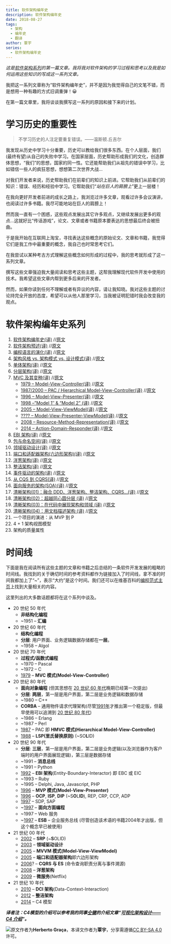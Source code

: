 ```yaml
---
title: 软件架构编年史 
description: 软件架构编年史 
date: 2018-08-27
tags:
  - 架构 
  - 编年史
  - 翻译 
author: 覃宇 
series:
  - 软件架构编年史
---
```


<!--more-->

_这是[软件架构系列](https://herbertograca.com/category/development/series/software-architecture/)的第一篇文章。我将我对软件架构的学习过程和思考以及我是如何运用这些知识的写成这一系列文章。_

我把这一系列文章称为“软件架构编年史”，并不是因为我觉得自己的文笔不错，而是想用一种有趣的方式旧调重弹！😀

在第一篇文章里，我将谈谈我撰写这一系列的原因和接下来的计划。

# 学习历史的重要性

> 不学习历史的人注定要重复错误。——温斯顿.丘吉尔

我发现从历史中学习十分重要，历史可以教给我们很多东西。在个人层面，我们(最终有望)从自己的失败中学习。在国家层面，历史帮助形成我们的文化，创造群体思想，“我们”的思想，国家的同一性。它还能帮助我们从祖先的错误中学习，比如错信一些人的疯狂思想，想想第二次世界大战...

对我们开发者来说，历史帮助我们在前辈们的知识上前进。它帮助我们从前辈们的知识：错误、经历和经验中学习。它帮助我们“_站在巨人的肩膀上_”更上一层楼！

在我向更好开发者前进的成长之路上，我浏览过许多文章，观看过许多会议演讲，也阅读过许多书籍。我尽可能地站在巨人的肩膀上！

然而我一直有一个困惑，这些观点发展出其它许多观点，又继续发展出更多的观点...这就好比“传话游戏”，论文、文章或者书籍原本要表达的思想最后终会被扭曲。　

于是我开始在互联网上淘宝，寻找表达这些概念的原始论文、文章和书籍，我觉得它们是我工作中最重要的概念，我自己也时常思考它们。

在我尝试以某种考古方式理解这些概念如何形成的过程中，我的思考就形成了这一系列文章。

撰写这些文章强迫我大量阅读和思考这些主题，这帮我理解现代软件开发中使用的技术。我希望这些文章内帮到更多后来的开发者。

然而，如果你读到任何不理解或者有异议的内容，请让我知晓。我对这些主题的讨论持完全开放的态度，希望可以从他人那里学习，当我被证明犯错时我会改变我的观点。

# 软件架构编年史系列

1. [软件架构编年史(译)](https://www.jianshu.com/p/b477b2cc6cfa)  //[原文](https://herbertograca.com/2017/07/03/the-software-architecture-chronicles/)
2. [软件架构预述(译)](https://www.jianshu.com/p/df295f92fb52) //[原文](https://herbertograca.com/2017/07/05/software-architecture-premises/)
3. [编程语言的演化(译)](https://www.jianshu.com/p/2c4b7f86e5d4) //[原文](https://herbertograca.com/2017/07/10/programming-language-evolution/)  
4. [架构风格 vs. 架构模式 vs. 设计模式(译)](https://www.jianshu.com/p/d8dce27f279f) //[原文](https://herbertograca.com/2017/07/28/architectural-styles-vs-architectural-patterns-vs-design-patterns/)  
5. [单体架构(译)](https://www.jianshu.com/p/28c3439c11d3) //[原文](https://herbertograca.com/2017/07/31/monolithic-architecture/)  
6. [分层架构(译)](https://www.jianshu.com/p/e9fdc85d573c) //[原文](https://herbertograca.com/2017/08/03/layered-architecture/)  
7. [MVC 及其变种(译)](https://www.jianshu.com/p/21079ff15a1c) //[原文](https://herbertograca.com/2017/08/17/mvc-and-its-variants/)  
    * [1979 – Model-View-Controller(译)](https://www.jianshu.com/p/21079ff15a1c)  //[原文](https://herbertograca.com/2017/08/17/mvc-and-its-variants/#model-view-controller)
    * [1987/2000 – PAC / Hierarchical Model-View-Controller(译)](https://www.jianshu.com/p/21079ff15a1c)  //[原文](https://herbertograca.com/2017/08/17/mvc-and-its-variants/#hierarchical-model-view-controller)
    * [1996 – Model-View-Presenter(译)](https://www.jianshu.com/p/21079ff15a1c)  //[原文](https://herbertograca.com/2017/08/17/mvc-and-its-variants/#model-view-presenter)
    * [1998 –”Model 1″ & “Model 2” (译)](https://www.jianshu.com/p/bd2967d9391f) //[原文](https://herbertograca.com/2018/08/29/model-1-model-2)
    * [2005 – Model-View-ViewModel(译)](https://www.jianshu.com/p/21079ff15a1c)  //[原文](https://herbertograca.com/2017/08/17/mvc-and-its-variants/#model-view-view_model)
    * [???? – Model-View-Presenter-ViewModel(译)](https://www.jianshu.com/p/21079ff15a1c)  //[原文](https://herbertograca.com/2017/08/17/mvc-and-its-variants/#model-view-presenter-view_model)
    * [2008 – Resource-Method-Representation(译)](https://www.jianshu.com/p/87405a5afb60) //[原文](https://herbertograca.com/2018/08/31/resource-method-representation)
    * [2014 – Action-Domain-Responder(译)](https://www.jianshu.com/p/2eaa134a9fb8) //[原文](https://herbertograca.com/2018/09/03/action-domain-responder)
8. [EBI 架构(译)](https://www.jianshu.com/p/395814410cf5) //[原文](https://herbertograca.com/2017/08/24/ebi-architecture/)
9. [包与命名空间(译)](https://www.jianshu.com/p/ebaa2e11d25e) //[原文](https://herbertograca.com/2017/08/31/packaging-code/)  
10. [领域驱动设计(译)](https://www.jianshu.com/p/812636d55677) //[原文](https://herbertograca.com/2017/09/07/domain-driven-design/)
11. [端口和适配器架构(六边形架构)(译)](https://www.jianshu.com/p/f39f4537857e) //[原文](https://herbertograca.com/2017/09/14/ports-adapters-architecture/)  
12. [洋葱架构(译)](https://www.jianshu.com/p/d87d5389c92a) //[原文](https://herbertograca.com/2017/09/21/onion-architecture/)  
13. [整洁架构(译)](https://www.jianshu.com/p/b565f0c00c0c) //[原文](https://herbertograca.com/2017/09/28/clean-architecture-standing-on-the-shoulders-of-giants/)  
14. [事件驱动的架构(译)](https://www.jianshu.com/p/12dc9a4b3e35) //[原文](https://herbertograca.com/2017/10/05/event-driven-architecture/)  
15. [从 CQS 到 CQRS(译)](https://www.jianshu.com/p/ab3843093903) //[原文](https://herbertograca.com/2017/10/19/from-cqs-to-cqrs/)  
16. [面向服务的架构(SOA)(译)](https://www.jianshu.com/p/0c1354b3341f) //[原文](https://herbertograca.com/2017/11/09/service-oriented-architecture-soa/)  
17. [清晰架构(01)：融合 DDD、洋葱架构、整洁架构、CQRS...(译)](https://www.jianshu.com/p/d3e8b9ac097b) //[原文](https://herbertograca.com/2017/11/16/explicit-architecture-01-ddd-hexagonal-onion-clean-cqrs-how-i-put-it-all-together/)  
18. [清晰架构(02)：超越同心圆分层 (译)](https://www.jianshu.com/p/fcf5bb27a60b) //[原文](https://herbertograca.com/2018/07/07/more-than-concentric-layers/)  
19.  [清晰架构(03)：在代码中展现架构和领域 (译)](https://www.jianshu.com/p/dd992f3fe370) //[原文](https://herbertograca.com/2019/06/05/reflecting-architecture-and-domain-in-code/)
20.  [清晰架构(04)：用文档描述架构 (译)](https://www.jianshu.com/p/5f1d9500b8df) //[原文](https://herbertograca.com/2019/08/12/documenting-software-architecture/)
21. 一个项目的演进：从 MVP 到 P  
22. 4 + 1 架构视图模型
23. 架构的质量属性

# 时间线

下面是我在阅读所有这些主题的文章和书籍之后总结的一条软件开发发展的粗略的时间线。我找到的关于确切时间的参考资料都作为链接加入了时间线，拿不准的时间我都加上了“~”，表示“大约”是这个时间。我们还可以在维基百科的[编程范式主页](https://en.wikipedia.org/wiki/Programming_paradigm)上找到大量相关的内容。

这里列出的大多数话题都将在这个系列中谈及。

- 20 世纪 50 年代
  * **非结构化编程**
  * ~1951 – **汇编**
- 20 世纪 60 年代
  * **结构化编程**
  * **分层**: 用户界面、业务逻辑数据存储都在**一层**。
  * ~1958 – Algol
- 20 世纪 70 年代
  * **过程式/函数式编程**
  * ~1970 – Pascal
  * ~1972 – C
  * [1979](http://heim.ifi.uio.no/~trygver/1979/mvc-2/1979-12-MVC.pdf) – **MVC 模式(Model-View-Controller)**
- 20 世纪 80 年代
  * **面向对象编程** (但其思想在 [20 世纪 60 年代](http://userpage.fu-berlin.de/~ram/pub/pub_jf47ht81Ht/doc_kay_oop_en)晚期已经第一次提出)
  * **分层**: **两层**，第一层是用户界面，第二层是业务逻辑和数据存储
  * ~1980 – C++
  * **CORBA** – 通用物件请求代理架构(尽管[1991年](https://en.wikipedia.org/wiki/Common_Object_Request_Broker_Architecture#Versions_history)才推出第一个稳定版，但最早使用可以追溯到 [20 世纪 80 年代](https://en.wikipedia.org/wiki/TIBCO_Software))
  * ~1986 – Erlang
  * ~1987 – Perl
  * [1987](https://www.lri.fr/~mbl/ENS/FONDIHM/2013/papers/Coutaz-Interact87.pdf) – PAC 即 **HMVC 模式(Hierarchical Model-View-Controller)**
  * [1988](https://drive.google.com/file/d/0BwhCYaYDn8EgNzAzZjA5ZmItNjU3NS00MzQ5LTkwYjMtMDJhNDU5ZTM0MTlh/view) – **LSP(里氏替换原则)** (~SO**L**ID)
- 20 世纪 90 年代
  * **分层**: **三层**，第一层是用户界面，第二层是业务逻辑(以及浏览器作为客户端时的用户界面展现逻辑)，第三层是数据存储
  * ~1991 – **消息总线**
  * ~1991 – Python
  * [1992](https://www.amazon.com/Object-Oriented-Software-Engineering-Driven-Approach/dp/0201403471) – **EBI 架构**(Entity-Boundary-Interactor) 即 EBC 或 EIC
  * ~1993 – Ruby
  * ~1995 – Delphi, Java, Javascript, PHP
  * [1996](http://www.wildcrest.com/Potel/Portfolio/mvp.pdf) – **MVP 模式(Model-View-Presenter)**
  * [1996](http://butunclebob.com/ArticleS.UncleBob.PrinciplesOfOod) – **OCP**, **ISP**, **DIP** (~S**O**L**ID**), REP, CRP, CCP, ADP
  * [1997](http://butunclebob.com/ArticleS.UncleBob.PrinciplesOfOod) – SDP, SAP
  * ~[1997](http://www.cs.ubc.ca/~gregor/papers/kiczales-ECOOP1997-AOP.pdf) – **面向方面编程**
  * ~1997 – Web 服务
  * ~[1997](http://shop.oreilly.com/product/9780596006754.do) – **ESB** – 企业服务总线 (尽管创造该术语的书籍2004年才出版，但这个概念早已被使用)
- 21 世纪 00 年代
  * [2002](http://a.co/7S3sJ2J) – **SRP** (~**S**OLID)
  * [2003](https://www.amazon.com/Domain-Driven-Design-Tackling-Complexity-Software/dp/0321125215) – **领域驱动设计**
  * [2005](https://blogs.msdn.microsoft.com/johngossman/2005/10/08/introduction-to-modelviewviewmodel-pattern-for-building-wpf-apps/) – **MVVM 模式(Model-View-ViewModel)**
  * [2005](http://alistair.cockburn.us/Hexagonal+architecture) – **端口和适配器架构**即六边形架构
  * [2006](https://youtu.be/JHGkaShoyNs?t=1m17s)? – **CQRS 与 ES** (命令查询职责分离与事件溯源)
  * [2008](http://jeffreypalermo.com/blog/the-onion-architecture-part-1/) – **洋葱架构**
  * [2009](https://medium.com/s-c-a-l-e/talking-microservices-with-the-man-who-made-netflix-s-cloud-famous-1032689afed3) – **微服务**(Netflix)
- 21 世纪 10 年代
  * [2010](https://www.amazon.co.uk/Lean-Architecture-Agile-Software-Development/dp/0470684208) – **DCI 架构**(Data-Context-Interaction)
  * [2012](https://8thlight.com/blog/uncle-bob/2012/08/13/the-clean-architecture.html) – **整洁架构**
  * [2014](http://www.codingthearchitecture.com/2014/08/24/c4_model_poster.html) – C4 模型

***译者注：C4模型的介绍可以参考我的同事[仝键](https://www.jianshu.com/u/d1f81629cc1e)的介绍文章“[可视化架构设计——C4 介绍](https://www.jianshu.com/p/1e496225b6b6)”。***

![原文](https://herbertograca.com/2017/07/03/the-software-architecture-chronicles/)作者为**Herberto Graça**，本译文作者为**覃宇**，分享需遵循[CC BY-SA 4.0](https://creativecommons.org/licenses/by-sa/4.0/)许可。
